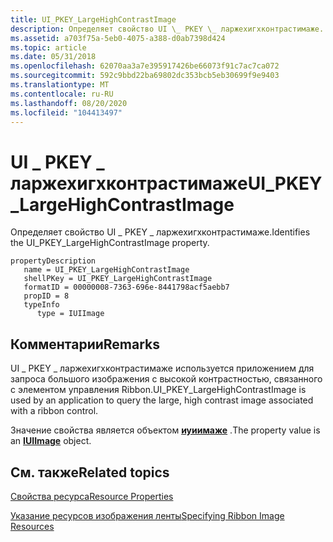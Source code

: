 ```yaml
---
title: UI_PKEY_LargeHighContrastImage
description: Определяет свойство UI \_ PKEY \_ ларжехигхконтрастимаже.
ms.assetid: a703f75a-5eb0-4075-a388-d0ab7398d424
ms.topic: article
ms.date: 05/31/2018
ms.openlocfilehash: 62070aa3a7e395917426be66073f91c7ac7ca072
ms.sourcegitcommit: 592c9bbd22ba69802dc353bcb5eb30699f9e9403
ms.translationtype: MT
ms.contentlocale: ru-RU
ms.lasthandoff: 08/20/2020
ms.locfileid: "104413497"
---
```

# <a name="ui_pkey_largehighcontrastimage"></a><span data-ttu-id="a7485-103">UI \_ PKEY \_ ларжехигхконтрастимаже</span><span class="sxs-lookup"><span data-stu-id="a7485-103">UI\_PKEY\_LargeHighContrastImage</span></span>

<span data-ttu-id="a7485-104">Определяет свойство UI \_ PKEY \_ ларжехигхконтрастимаже.</span><span class="sxs-lookup"><span data-stu-id="a7485-104">Identifies the UI\_PKEY\_LargeHighContrastImage property.</span></span>

```
propertyDescription
   name = UI_PKEY_LargeHighContrastImage
   shellPKey = UI_PKEY_LargeHighContrastImage
   formatID = 00000008-7363-696e-8441798acf5aebb7
   propID = 8
   typeInfo
      type = IUIImage
```

## <a name="remarks"></a><span data-ttu-id="a7485-105">Комментарии</span><span class="sxs-lookup"><span data-stu-id="a7485-105">Remarks</span></span>

<span data-ttu-id="a7485-106">UI \_ PKEY \_ ларжехигхконтрастимаже используется приложением для запроса большого изображения с высокой контрастностью, связанного с элементом управления Ribbon.</span><span class="sxs-lookup"><span data-stu-id="a7485-106">UI\_PKEY\_LargeHighContrastImage is used by an application to query the large, high contrast image associated with a ribbon control.</span></span>

<span data-ttu-id="a7485-107">Значение свойства является объектом [**иуиимаже**](/windows/desktop/api/uiribbon/nn-uiribbon-iuiimage) .</span><span class="sxs-lookup"><span data-stu-id="a7485-107">The property value is an [**IUIImage**](/windows/desktop/api/uiribbon/nn-uiribbon-iuiimage) object.</span></span>

## <a name="related-topics"></a><span data-ttu-id="a7485-108">См. также</span><span class="sxs-lookup"><span data-stu-id="a7485-108">Related topics</span></span>

<dl> <dt>

[<span data-ttu-id="a7485-109">Свойства ресурса</span><span class="sxs-lookup"><span data-stu-id="a7485-109">Resource Properties</span></span>](windowsribbon-reference-properties-resource.md)
</dt> <dt>

[<span data-ttu-id="a7485-110">Указание ресурсов изображения ленты</span><span class="sxs-lookup"><span data-stu-id="a7485-110">Specifying Ribbon Image Resources</span></span>](windowsribbon-imageformats.md)
</dt> </dl>

 

 